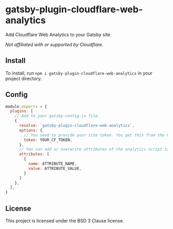 # gatsby-plugin-cloudflare-web-analytics

Add Cloudflare Web Analytics to your Gatsby site.

*Not affiliated with or supported by Cloudflare.*

## Install

To install, run `npm i gatsby-plugin-cloudflare-web-analytics` in your project directory.

## Config
```javascript
module.exports = {
  plugins: [
    // Add to your gatsby-config.js file.
    {
      resolve: `gatsby-plugin-cloudflare-web-analytics`,
      options: {
        // You need to provide your site token. You get this from the Cloudflare dashboard
        token: YOUR_CF_TOKEN,
      },
      // You can add or overwrite attributes of the analytics script tag (optional)
      attributes: [
        {
          name: ATTRIBUTE_NAME,
          value: ATTRIBUTE_VALUE,
        }
      ]
    },
  ],
}
```

## License
This project is licensed under the BSD 3 Clause license.